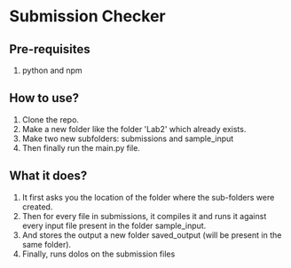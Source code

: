 # Submission Checker

## Pre-requisites

1. python and npm

## How to use?

1. Clone the repo.
2. Make a new folder like the folder 'Lab2' which already exists.
3. Make two new subfolders: submissions and sample_input
4. Then finally run the main.py file.

## What it does?

1. It first asks you the location of the folder where the sub-folders were created.
2. Then for every file in submissions, it compiles it and runs it against every input file present in the folder sample_input.
3. And stores the output a new folder saved_output (will be present in the same folder).
4. Finally, runs dolos on the submission files
